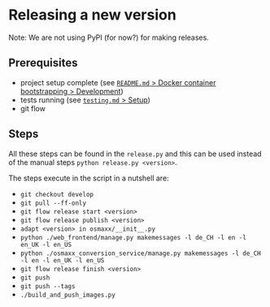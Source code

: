 # Releasing a new version

Note: We are not using PyPI (for now?) for making releases.

## Prerequisites

- project setup complete (see [`README.md` > Docker container bootstrapping > Development](/README.md#development-2))
- tests running (see [`testing.md` > Setup](testing.md#setup))
- git flow

## Steps


All these steps can be found in the `release.py` and this can be
used instead of the manual steps `python release.py <version>`.

The steps execute in the script in a nutshell are:

- `git checkout develop`
- `git pull --ff-only`
- `git flow release start <version>`
- `git flow release publish <version>`
- `adapt <version> in osmaxx/__init__.py`
- `python ./web_frontend/manage.py makemessages -l de_CH -l en -l en_UK -l en_US`
- `python ./osmaxx_conversion_service/manage.py makemessages -l de_CH -l en -l en_UK -l en_US`
- `git flow release finish <version>`
- `git push`
- `git push --tags`
- `./build_and_push_images.py`
